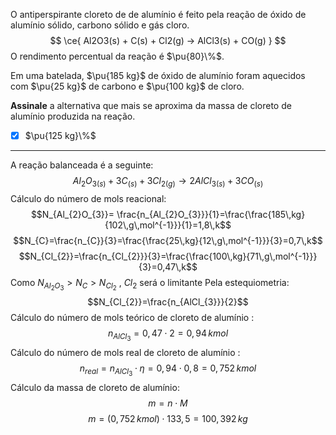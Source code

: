 O antiperspirante cloreto de de alumínio é feito pela reação de óxido de alumínio sólido, carbono sólido e gás cloro.
$$
    \ce{ Al2O3(s) + C(s) + Cl2(g) -> AlCl3(s) + CO(g) }
$$
O rendimento percentual da reação é $\pu{80}\%$.

Em uma batelada, $\pu{185 kg}$ de óxido de alumínio foram aquecidos com $\pu{25 kg}$ de carbono e $\pu{100 kg}$ de cloro.

**Assinale** a alternativa que mais se aproxima da massa de cloreto de alumínio produzida na reação.

- [x] $\pu{125 kg}\%$

---

A reação balanceada é a seguinte:
$$Al_{2}O_{3(s)}+3C_{(s)}+3Cl_{2(g)}\rightarrow 2AlCl_{3(s)}+3CO_{(s)}$$
Cálculo do número de mols reacional:
$$N_{Al_{2}O_{3}}= \frac{n_{Al_{2}O_{3}}}{1}=\frac{\frac{185\,kg}{102\,g\,mol^{-1}}}{1}=1,8\,k$$
$$N_{C}=\frac{n_{C}}{3}=\frac{\frac{25\,kg}{12\,g\,mol^{-1}}}{3}=0,7\,k$$
$$N_{Cl_{2}}=\frac{n_{Cl_{2}}}{3}=\frac{\frac{100\,kg}{71\,g\,mol^{-1}}}{3}=0,47\,k$$
Como $N_{Al_{2}O_{3}}>N_{C}>N_{Cl_{2}}$  , $Cl_{2}$  será o limitante
Pela estequiometria:
$$N_{Cl_{2}}=\frac{n_{AlCl_{3}}}{2}$$
Cálculo do número de mols teórico de cloreto de alumínio :
$$n_{AlCl_{3}}=0,47\cdot2=0,94\,kmol$$
Cálculo do número de mols real de cloreto de alumínio :
$$n_{real}=n_{AlCl_{3}}\cdot\eta=0,94\cdot0,8=0,752\,kmol$$
Cálculo da massa de cloreto de alumínio:
$$m=n\cdot M$$
$$m=(0,752\,kmol)\cdot133,5=100,392\,kg$$



